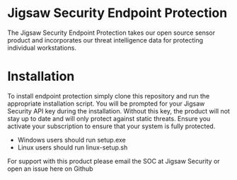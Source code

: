 # Jigsaw Security Endpoint Protection
The Jigsaw Security Endpoint Protection takes our open source sensor product and incorporates our threat intelligence data for protecting individual workstations. 

# Installation
To install endpoint protection simply clone this repository and run the appropriate installation script. You will be prompted for your Jigsaw Security API key during the installation. Without this key, the product will not stay up to date and will only protect against static threats. Ensure you activate your subscription to ensure that your system is fully protected. 

- Windows users should run setup.exe
- Linux users should run linux-setup.sh

For support with this product please email the SOC at Jigsaw Security or open an issue here on Github
